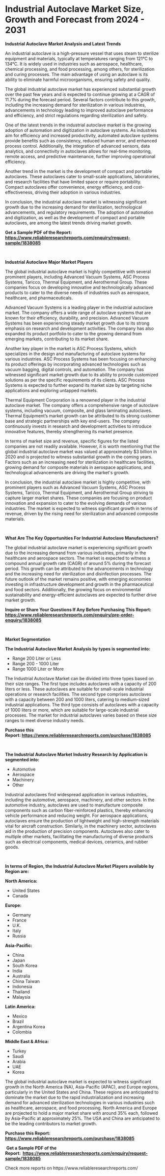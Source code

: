 <p><h1>Industrial Autoclave Market Size, Growth and Forecast from 2024 - 2031</h1></p><p><strong>Industrial Autoclave Market Analysis and Latest Trends</strong></p>
<p><p>An industrial autoclave is a high-pressure vessel that uses steam to sterilize equipment and materials, typically at temperatures ranging from 121°C to 134°C. It is widely used in industries such as aerospace, healthcare, chemical processing, and food processing, among others, for sterilization and curing processes. The main advantage of using an autoclave is its ability to eliminate harmful microorganisms, ensuring safety and quality.</p><p>The global industrial autoclave market has experienced substantial growth over the past few years and is expected to continue growing at a CAGR of 11.7% during the forecast period. Several factors contribute to this growth, including the increasing demand for sterilization in various industries, advancements in technology leading to improved autoclave performance and efficiency, and strict regulations regarding sterilization and safety.</p><p>One of the latest trends in the industrial autoclave market is the growing adoption of automation and digitization in autoclave systems. As industries aim for efficiency and increased productivity, automated autoclave systems provide benefits such as consistency, reduced human error, and enhanced process control. Additionally, the integration of advanced sensors, data analytics, and connectivity in autoclaves allows for real-time monitoring, remote access, and predictive maintenance, further improving operational efficiency.</p><p>Another trend in the market is the development of compact and portable autoclaves. These autoclaves cater to small-scale applications, laboratories, and research facilities that have limited space or require portability. Compact autoclaves offer convenience, energy efficiency, and cost-effectiveness, driving their adoption in various industries.</p><p>In conclusion, the industrial autoclave market is witnessing significant growth due to the increasing demand for sterilization, technological advancements, and regulatory requirements. The adoption of automation and digitization, as well as the development of compact and portable autoclaves, are among the latest trends driving market growth.</p></p>
<p><strong>Get a Sample PDF of the Report:&nbsp; <a href="https://www.reliableresearchreports.com/enquiry/request-sample/1838085">https://www.reliableresearchreports.com/enquiry/request-sample/1838085</a></strong></p>
<p>&nbsp;</p>
<p><strong>Industrial Autoclave Major Market Players</strong></p>
<p><p>The global industrial autoclave market is highly competitive with several prominent players, including Advanced Vacuum Systems, ASC Process Systems, Taricco, Thermal Equipment, and Aerothermal Group. These companies focus on developing innovative and technologically advanced products to cater to the diverse needs of industries such as aerospace, healthcare, and pharmaceuticals.</p><p>Advanced Vacuum Systems is a leading player in the industrial autoclave market. The company offers a wide range of autoclave systems that are known for their efficiency, durability, and precision. Advanced Vacuum Systems has been experiencing steady market growth due to its strong emphasis on research and development activities. The company has also expanded its product portfolio to cater to the growing demand from emerging markets, contributing to its market share.</p><p>Another key player in the market is ASC Process Systems, which specializes in the design and manufacturing of autoclave systems for various industries. ASC Process Systems has been focusing on enhancing its product offerings by incorporating advanced technologies such as vacuum bagging, digital controls, and automation. The company has witnessed significant market growth due to its ability to provide customized solutions as per the specific requirements of its clients. ASC Process Systems is expected to further expand its market size by targeting niche applications and exploring untapped markets.</p><p>Thermal Equipment Corporation is a renowned player in the industrial autoclave market. The company offers a comprehensive range of autoclave systems, including vacuum, composite, and glass laminating autoclaves. Thermal Equipment’s market growth can be attributed to its strong customer base and strategic partnerships with key end-users. The company continuously invests in research and development activities to introduce innovative features, thereby strengthening its market presence.</p><p>In terms of market size and revenue, specific figures for the listed companies are not readily available. However, it is worth mentioning that the global industrial autoclave market was valued at approximately $3 billion in 2020 and is projected to witness substantial growth in the coming years. Factors such as an increasing need for sterilization in healthcare facilities, growing demand for composite materials in aerospace applications, and technological advancements are driving the market's growth.</p><p>In conclusion, the industrial autoclave market is highly competitive, with prominent players such as Advanced Vacuum Systems, ASC Process Systems, Taricco, Thermal Equipment, and Aerothermal Group striving to capture larger market shares. These companies are focusing on product innovation and expansion to cater to the evolving demands of various industries. The market is expected to witness significant growth in terms of revenue, driven by the rising need for sterilization and advanced composite materials.</p></p>
<p>&nbsp;</p>
<p><strong>What Are The Key Opportunities For Industrial Autoclave Manufacturers?</strong></p>
<p><p>The global industrial autoclave market is experiencing significant growth due to the increasing demand from various industries, primarily in the healthcare and aerospace sectors. The market is expected to witness a compound annual growth rate (CAGR) of around 5% during the forecast period. This growth can be attributed to the advancements in technology and the increasing need for sterilization and disinfection processes. The future outlook of the market remains positive, with emerging economies investing in infrastructure development and growth in the pharmaceutical and food sectors. Additionally, the growing focus on environmental sustainability and energy-efficient autoclaves are expected to further drive market growth.</p></p>
<p><strong>Inquire or Share Your Questions If Any Before Purchasing This Report: <a href="https://www.reliableresearchreports.com/enquiry/pre-order-enquiry/1838085">https://www.reliableresearchreports.com/enquiry/pre-order-enquiry/1838085</a></strong></p>
<p>&nbsp;</p>
<p><strong>Market Segmentation</strong></p>
<p><strong>The Industrial Autoclave Market Analysis by types is segmented into:</strong></p>
<p><ul><li>Range 200 Liter or Less</li><li>Range 200 - 1000 Liter</li><li>Range 1000 Liter or More</li></ul></p>
<p><p>The Industrial Autoclave Market can be divided into three types based on their size ranges. The first type includes autoclaves with a capacity of 200 liters or less. These autoclaves are suitable for small-scale industrial operations or research facilities. The second type comprises autoclaves with a capacity between 200 and 1000 liters, catering to medium-sized industrial applications. The third type consists of autoclaves with a capacity of 1000 liters or more, which are suitable for large-scale industrial processes. The market for industrial autoclaves varies based on these size ranges to meet diverse industry needs.</p></p>
<p><strong>Purchase this Report:&nbsp;<a href="https://www.reliableresearchreports.com/purchase/1838085">https://www.reliableresearchreports.com/purchase/1838085</a></strong></p>
<p>&nbsp;</p>
<p><strong>The Industrial Autoclave Market Industry Research by Application is segmented into:</strong></p>
<p><ul><li>Automotive</li><li>Aerospace</li><li>Machinery</li><li>Other</li></ul></p>
<p><p>Industrial autoclaves find widespread application in various industries, including the automotive, aerospace, machinery, and other sectors. In the automotive industry, autoclaves are used to manufacture composite components such as carbon fiber-reinforced plastics, thereby enhancing vehicle performance and reducing weight. For aerospace applications, autoclaves ensure the production of lightweight and high-strength materials vital for aircraft construction. Similarly, in the machinery sector, autoclaves aid in the production of precision components. Autoclaves also cater to multiple other markets, facilitating the manufacturing of diverse products such as electrical components, medical devices, ceramics, and rubber goods.</p></p>
<p>&nbsp;</p>
<p><strong>In terms of Region, the Industrial Autoclave Market Players available by Region are:</strong></p>
<p>
    <p> <strong> North America: </strong>
        <ul>
            <li>United States</li>
            <li>Canada</li>
        </ul>
        </p> 
    <p> <strong> Europe: </strong>
        <ul>
            <li>Germany</li>
            <li>France</li>
            <li>U.K.</li>
            <li>Italy</li>
            <li>Russia</li>
        </ul>
        </p> 
    <p> <strong> Asia-Pacific: </strong>
        <ul>
            <li>China</li>
            <li>Japan</li>
            <li>South Korea</li>
            <li>India</li>
            <li>Australia</li>
            <li>China Taiwan</li>
            <li>Indonesia</li>
            <li>Thailand</li>
            <li>Malaysia</li>
        </ul>
        </p> 
    <p> <strong> Latin America: </strong>
        <ul>
            <li>Mexico</li>
            <li>Brazil</li>
            <li>Argentina Korea</li>
            <li>Colombia</li>
        </ul>
        </p> 
    <p> <strong> Middle East & Africa: </strong>
        <ul>
            <li>Turkey</li>
            <li>Saudi</li>
            <li>Arabia</li>
            <li>UAE</li>
            <li>Korea</li>
        </ul>
    </p>
    </p>
<p><p>The global industrial autoclave market is expected to witness significant growth in the North America (NA), Asia-Pacific (APAC), and Europe regions, particularly in the United States and China. These regions are anticipated to dominate the market due to the rapid industrialization and increasing demand for advanced sterilization technologies in various industries such as healthcare, aerospace, and food processing. North America and Europe are projected to hold a major market share with around 35% each, followed by Asia-Pacific at approximately 25%. The USA and China are anticipated to be the leading contributors to market growth.</p></p>
<p><strong>Purchase this Report: <a href="https://www.reliableresearchreports.com/purchase/1838085">https://www.reliableresearchreports.com/purchase/1838085</a></strong></p>
<p>&nbsp;<strong>Get a Sample PDF of the Report:&nbsp;&nbsp;<a href="https://www.reliableresearchreports.com/enquiry/request-sample/1838085">https://www.reliableresearchreports.com/enquiry/request-sample/1838085</a></strong></p>
<p><strong></strong></p>
<p>Check more reports on https://www.reliableresearchreports.com/</p>